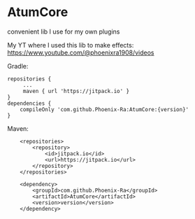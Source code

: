 # AtumCore

convenient lib I use for my own plugins

My YT where I used this lib to make effects: https://www.youtube.com/@phoenixra1908/videos

Gradle:
```
repositories {
     ...
     maven { url 'https://jitpack.io' }
}
dependencies { 
    compileOnly 'com.github.Phoenix-Ra:AtumCore:{version}'
}
```

Maven:
```
	<repositories>
		<repository>
		    <id>jitpack.io</id>
		    <url>https://jitpack.io</url>
		</repository>
	</repositories>
	
	<dependency>
	    <groupId>com.github.Phoenix-Ra</groupId>
	    <artifactId>AtumCore</artifactId>
	    <version>version</version>
	</dependency>
```
